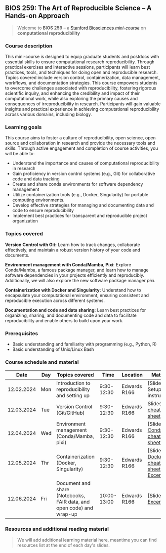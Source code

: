 ## BIOS 259: The Art of Reproducible Science – A Hands-on Approach
> Welcome to **BIOS 259** – a [Stanford Biosciences *mini-course*](https://explorecourses.stanford.edu/search?q=BIOS+259&view=catalog&page=0&filter-coursestatus-Active=on&academicYear=20242025) on **computational reproducibility**

### Course description

This mini-course is designed to equip graduate students and postdocs with essential skills to ensure computational research reproducibility. Through practical exercises and interactive sessions, participants will learn best practices, tools, and techniques for doing open and reproducible research. Topics covered include version control, containerization, data management, workflows, and documentation strategies. This course empowers students to overcome challenges associated with reproducibility, fostering rigorous scientific inquiry, and enhancing the credibility and impact of their computational work, while also exploring the primary causes and consequences of irreproducibility in research. Participants will gain valuable insights and practical experience in achieving computational reproducibility across various domains, including biology.

### Learning goals

This course aims to foster a culture of reproducibility, open science, open source and collaboration in research and provide the necessary tools and skills. Through active engagement and completion of course activities, you will be able to:

- Understand the importance and causes of computational reproducibility in research
- Gain proficiency in version control systems (e.g., Git) for collaborative code and data tracking
- Create and share conda environments for software dependency management
- Utilize containerization tools (e.g., Docker, Singularity) for portable computing environments.
- Develop effective strategies for managing and documenting data and code to ensure reproducibility
- Implement best practices for transparent and reproducible project organization

### Topics covered

**Version Control with Git:** Learn how to track changes, collaborate effectively, and maintain a robust version history of your code and documents.

**Environment management with Conda/Mamba, Pixi:** Explore Conda/Mamba, a famous package manager, and learn how to manage software dependencies in your projects efficiently and reproducibly. Additionally, we will also explore the new software package manager *pixi*.

**Containerization with Docker and Singularity:**
Understand how to encapsulate your computational environment, ensuring consistent and reproducible execution across different systems.

**Documentation and code and data sharing:**
Learn best practices for organizing, sharing, and documenting code and data to facilitate reproducibility and enable others to build upon your work.

### Prerequisites
- Basic understanding and familiarity with programming (e.g., Python, R)
- Basic understanding of Unix/Linux Bash

### Course schedule and material

| Date       | Day     | Topics covered                               | Time     | Location    | Material                |
|------------|---------|-----------------------------------------------|----------|-------------|-------------------------|
| 12.02.2024 | Mon  | Introduction to reproducibility and setting up | 9:30-12:30 | Edwards R166 | [Slides], Setup instructions |
| 12.03.2024 | Tue | Version Control (Git/GitHub)                   | 9:30-12:30 | Edwards R166       | Slides, [Git cheat sheet](https://education.github.com/git-cheat-sheet-education.pdf) |
| 12.04.2024 | Wed  | Environment management (Conda/Mamba, pixi) | 9:30-12:30 | Edwards R166       | [Slides], [Conda cheat sheet]([/03-env-conda/conda-cheatsheet.pdf](https://docs.conda.io/projects/conda/en/4.6.0/_downloads/52a95608c49671267e40c689e0bc00ca/conda-cheatsheet.pdf)) |
| 12.05.2024 | Thr  | Containerization (Docker, Singularity)          | 9:30-12:30 | Edwards R166       | [Slides], [Docker cheat sheet](https://docs.docker.com/get-started/docker_cheatsheet.pdf), [Excercise](/04-containers/) |
| 12.06.2024 | Fri  | Document and share (Notebooks, FAIR data, and open code) and wrap-up | 10:00-13:00 | Edwards R166 | [Slides], [Excercise](/06-docs-sharing/) |


### Resources and additional reading material
> We will add additional learning material here, meantime you can find resources list at the end of each day's slides.
